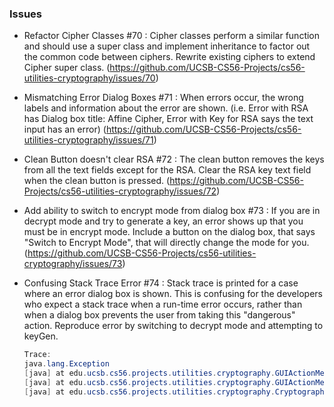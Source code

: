### Issues
* Refactor Cipher Classes #70 : Cipher classes perform a similar function and should use a super class and implement inheritance to factor out the common code between ciphers. Rewrite existing ciphers to extend Cipher super class. (https://github.com/UCSB-CS56-Projects/cs56-utilities-cryptography/issues/70)
* Mismatching Error Dialog Boxes #71 : When errors occur, the wrong labels and information about the error are shown. (i.e. Error with RSA has Dialog box title: Affine Cipher, Error with Key for RSA says the text input has an error) (https://github.com/UCSB-CS56-Projects/cs56-utilities-cryptography/issues/71)
* Clean Button doesn't clear RSA #72 : The clean button removes the keys from all the text fields except for the RSA. Clear the RSA key text field when the clean button is pressed. (https://github.com/UCSB-CS56-Projects/cs56-utilities-cryptography/issues/72)
* Add ability to switch to encrypt mode from dialog box #73 : If you are in decrypt mode and try to generate a key, an error shows up that you must be in encrypt mode. Include a button on the dialog box, that says "Switch to Encrypt Mode", that will directly change the mode for you. (https://github.com/UCSB-CS56-Projects/cs56-utilities-cryptography/issues/73)
* Confusing Stack Trace Error #74 : Stack trace is printed for a case where an error dialog box is shown. This is confusing for the developers who expect a stack trace when a run-time error occurs, rather than when a dialog box prevents the user from taking this "dangerous" action. Reproduce error by switching to decrypt mode and attempting to keyGen.

  ```java
  Trace:
  java.lang.Exception
  [java] at edu.ucsb.cs56.projects.utilities.cryptography.GUIActionMethod.checkMode(GUIActionMethod.java:49)
  [java] at edu.ucsb.cs56.projects.utilities.cryptography.GUIActionMethod.BifidGenKey(GUIActionMethod.java:487)
  [java] at edu.ucsb.cs56.projects.utilities.cryptography.CryptographyGUI.lambda$go$5(CryptographyGUI.java:292)
  ```
